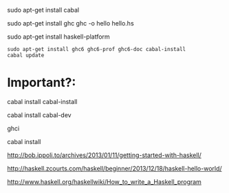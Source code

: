 sudo apt-get install cabal

sudo apt-get install ghc
ghc -o hello hello.hs

sudo apt-get install haskell-platform


```
sudo apt-get install ghc6 ghc6-prof ghc6-doc cabal-install
cabal update

```


# Important?: 
 cabal install cabal-install

cabal install cabal-dev


ghci

cabal install 

http://bob.ippoli.to/archives/2013/01/11/getting-started-with-haskell/



http://haskell.zcourts.com/haskell/beginner/2013/12/18/haskell-hello-world/


http://www.haskell.org/haskellwiki/How_to_write_a_Haskell_program
